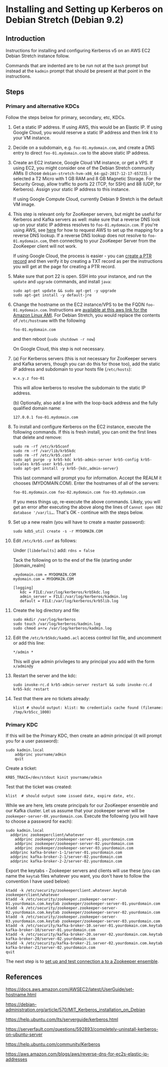 # Installing and Setting up Kerberos on Debian Stretch (Debian 9.2)

## Introduction

Instructions for installing and configuring Kerberos v5 on an AWS EC2 Debian Stretch instance follow.

Commands that are indented are to be run not at the `bash` prompt but instead at the `kadmin` prompt that should be present at that point in the instructions.

## Steps

### Primary and alternative KDCs

Follow the steps below for primary, secondary, etc, KDCs.

1. Get a static IP address. If using AWS, this would be an Elastic IP. If using Google Cloud, you would reserve a static IP address and then link it to your VM instance.

2. Decide on a subdomain, e.g. `foo-01.mydomain.com`, and create a DNS entry to direct `foo-01.mydomain.com` to the above static IP address.

3. Create an EC2 instance, Google Cloud VM instance,  or get a VPS. If using EC2, you might consider one of the Debian Stretch community AMIs (I chose `debian-stretch-hvm-x86_64-gp2-2017-12-17-65723`). I selected a T2 Micro with 1 GB RAM and 8 GB Magnetic Storage. For the Security Group, allow traffic to ports 22 (TCP, for SSH) and 88 (UDP, for Kerberos). Assign your static IP address to this instance.

    If using Google Compute Cloud, currently Debian 9 Stretch is the default VM image.

4. This step is relevant only for ZooKeeper servers, but might be useful for Kerberos and Kafka servers as well: make sure that a reverse DNS look up on your static IP address resolves to `foo-01.mydomain.com`. If you're using AWS, see [here](https://aws.amazon.com/blogs/aws/reverse-dns-for-ec2s-elastic-ip-addresses/) for how to request AWS to set up the mapping for a reverse DNS lookup. If a reverse DNS lookup does not resolve to `foo-01.mydomain.com`, then connecting to your ZooKeeper Server from the ZooKeeper client will not work.

    If using Google Cloud, the process is easier - you can [create a PTR record](https://cloud.google.com/compute/docs/instances/create-ptr-record) and then verify it by creating a TXT record as per the instructions you will get at the page for creating a PTR record.  

5. Make sure that port 22 is open. SSH into your instance, and run the `update` and `upgrade` commands, and install `java`:

    ```
    sudo apt-get update && sudo apt-get -y upgrade
    sudo apt-get install -y default-jre
    ```

6. Change the hostname on the EC2 instance/VPS to be the FQDN `foo-01.mydomain.com`. Instructions are [available at this aws link for the Amazon Linux AMI](https://docs.aws.amazon.com/AWSEC2/latest/UserGuide/set-hostname.html). For Debian Stretch, you would replace the contents of `/etc/hostname` with the following

    `foo-01.mydomain.com`

    and then reboot (`sudo shutdown -r now`)

    On Google Cloud, this step is not necessary.

7. (a) For Kerberos servers (this is not necessary for ZooKeeper servers and Kafka servers, though you can do this for those too), add the static IP address and subdomain to your hosts file (`/etc/hosts`):

    `w.x.y.z foo-01`

    This will allow kerberos to resolve the subdomain to the static IP address.

    (b) Optionally, also add a line with the loop-back address and the fully qualified domain name:

    `127.0.0.1 foo-01.mydomain.com`


8. To install and configure Kerberos on the EC2 instance, execute the following commands. If this is fresh install, you can omit the first lines that delete and remove:

    ```
    sudo rm -rf /etc/krb5conf
    sudo rm -rf /var/lib/krb5kdc
    sudo rm -rf /etc/krb5.conf
    sudo apt purge -y krb5-kdc krb5-admin-server krb5-config krb5-locales krb5-user krb5.conf
    sudo apt-get install -y krb5-{kdc,admin-server}
    ```

    This last command will prompt you for information. Accept the REALM it chooses (MYDOMAIN.COM). Enter the hostnames of all of the servers:

    `foo-01.mydomain.com foo-02.mydomain.com foo-03.mydomain.com`

    If you mess things up, re-execute the above commands. Likely, you will get an error after executing the above along the lines of `Cannot open DB2 database '/var/li…`. That's OK - continue with the steps below.

9. Set up a new realm (you will have to create a master password):

   `sudo kdb5_util create -s -r MYDOMAIN.COM`


10. Edit `/etc/krb5.conf` as follows:

    Under `[libdefaults]` add: `rdns = false`

    Tack the following on to the end of the file (starting under [domain_realm]

    ```      
    .mydomain.com = MYDOMAIN.COM
    mydomain.com = MYDOMAIN.COM

    [logging]
       kdc = FILE:/var/log/kerberos/krb5kdc.log
       admin_server = FILE:/var/log/kerberos/kadmin.log
       default = FILE:/var/log/kerberos/krb5lib.log
    ```

11. Create the log directory and file:

    ```
    sudo mkdir /var/log/kerberos
    sudo touch /var/log/kerberos/kadmin.log
    sudo chmod a+rw /var/log/kerberos/kadmin.log
    ```

12. Edit the `/etc/krb5kdc/kadm5.acl` access control list file, and uncomment or add this line:

    `*/admin *`

    This will give admin privileges to any principal you add with the form `x/admin@y`

13. Restart the server and the kdc:

    `sudo invoke-rc.d krb5-admin-server restart && sudo invoke-rc.d krb5-kdc restart`


14. Test that there are no tickets already:

    `klist # should output: klist: No credentials cache found (filename: /tmp/krb5cc_1000)`

### Primary KDC

If this will be the Primary KDC, then create an admin principal (it will prompt you for a user password):

```
sudo kadmin.local
	addprinc yourname/admin
	quit
```

Create a ticket:

```
KRB5_TRACE=/dev/stdout kinit yourname/admin
```

Test that the ticket was created:

```
klist  # should output some issued date, expire date, etc.   
```

While we are here, lets create principals for our ZooKeeper ensemble and our Kafka cluster. Let us assume that your zookeeper server will be `zookeeper-server-0X.yourdomain.com`. Execute the following (you will have to choose a password for each):

```
sudo kadmin.local
  addprinc zookeeperclient/whatever
	addprinc zookeeper/zookeeper-server-01.yourdomain.com
	addprinc zookeeper/zookeeper-server-02.yourdomain.com
	addprinc zookeeper/zookeeper-server-03.yourdomain.com
  addprinc kafka-broker-1-1/server-01.yourdomain.com
  addprinc kafka-broker-2-1/server-02.yourdomain.com
  addprinc kafka-broker-2-2/server-02.yourdomain.com
```

Export the keytabs - Zookeeper servers and clients will use these (you can name the `keytab` files whatever you want, you don't have to follow the convention I have used below):

  ```
  ktadd -k /etc/security/zookeeperclient.whatever.keytab zookeeperclient/whatever
  ktadd -k /etc/security/zookeeper.zookeeper-server-01.yourdomain.com.keytab zookeeper/zookeeper-server-01.yourdomain.com
  ktadd -k /etc/security/zookeeper.zookeeper-server-02.yourdomain.com.keytab zookeeper/zookeeper-server-02.yourdomain.com
  ktadd -k /etc/security/zookeeper.zookeeper-server-03.yourdomain.com.keytab zookeeper/zookeeper-server-03.yourdomain.com
  ktadd -k /etc/security/kafka-broker-10.server-01.yourdomain.com.keytab kafka-broker-10/server-01.yourdomain.com
  ktadd -k /etc/security/kafka-broker-20.server-02.yourdomain.com.keytab kafka-broker-20/server-02.yourdomain.com
  ktadd -k /etc/security/kafka-broker-21.server-02.yourdomain.com.keytab kafka-broker-21/server-02.yourdomain.com
  quit
  ```

The next step is to [set up and test connection a to a Zookeeper ensemble](README-Zookeeper.md).

## References

https://docs.aws.amazon.com/AWSEC2/latest/UserGuide/set-hostname.html

https://debian-administration.org/article/570/MIT_Kerberos_installation_on_Debian

https://help.ubuntu.com/lts/serverguide/kerberos.html

https://serverfault.com/questions/592893/completely-uninstall-kerberos-on-ubuntu-server

https://help.ubuntu.com/community/Kerberos

https://aws.amazon.com/blogs/aws/reverse-dns-for-ec2s-elastic-ip-addresses

